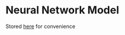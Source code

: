 # Neural Network Model
Stored [here](https://github.com/koktszfung/Summer-Intern-2019/blob/master/nn_model/network.py) for convenience